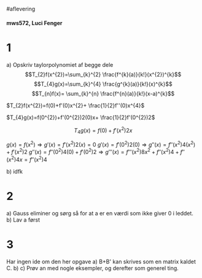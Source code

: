 #aflevering 
#### mws572, Luci Fenger
# 1
a) Opskriv taylorpolynomiet af begge dele
$$T_{2}f(x^{2})=\sum_{k}^{2} \frac{f^{k}(a)}{k!}(x^{2})^{k}$$
$$T_{4}g(x)=\sum_{k}^{4} \frac{g^{k}(a)}{k!}(x)^{k}$$
$$T_{n}f(x)= \sum_{k}^{n} \frac{f^{n}(a)}{k!}(x-a)^{k}$$

$T_{2}f(x^{2})=f(0)+f'(0)x^{2}+ \frac{1}{2}f''(0)x^{4}$ 

$T_{4}g(x)=f(0^{2})+f'(0^{2})2(0)x+ \frac{1}{2}f'(0^{2})2$    

$$T_{4}g(x)=f(0)+f'(x^{2})2x$$

$g(x)=f(x^{2})\Rightarrow g'(x)=f'(x^{2})2(x)=0$
$g'(x)=f'(0^{2})2(0)\Rightarrow g''(x)=f''(x^{2})4(x^{2})+f'(x^{2})2$
$g''(x)=f''(0^{2})4(0)+f'(0^{2})2\Rightarrow g'''(x)=f'''(x^{2})8x^{2}+f''(x^{2})4+ f''(x^{2})4x=f''(x^{2})4$


b) idfk

# 2
a) Gauss eliminer og sørg så for at a er en værdi som ikke giver 0 i leddet.
b) Lav a først

# 3
Har ingen ide om den her opgave
a) B+B' kan skrives som en matrix kaldet C. 
b) 
c) Prøv an med nogle eksempler, og derefter som generel ting.